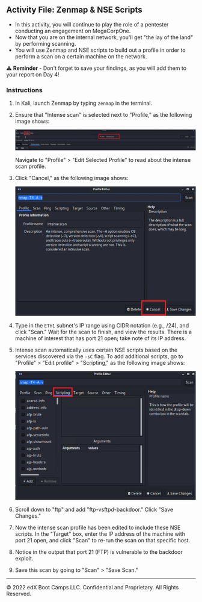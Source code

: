 ## Activity File: Zenmap & NSE Scripts

- In this activity, you will continue to play the role of a pentester conducting an engagement on MegaCorpOne.
- Now that you are on the internal network, you'll get "the lay of the land" by performing scanning.
- You will use Zenmap and NSE scripts to build out a profile in order to perform a scan on a certain machine on the network. 

⚠️ **Reminder** - Don't forget to save your findings, as you will add them to your report on Day 4!

### Instructions

1. In Kali, launch Zenmap by typing `zenmap` in the terminal.

2. Ensure that "Intense scan" is selected next to "Profile," as the following image shows:

    ![A screenshot depicts the Zenmap GUI.](../../../images/zenmap1.png)


    Navigate to "Profile" > "Edit Selected Profile" to read about the intense scan profile.

3. Click "Cancel," as the following image shows:

    ![A screenshot depicts the profile editor with the "Cancel" button highlighted.](../../../images/zenmap2.png)


4. Type in the `ETH1` subnet's IP range using CIDR notation (e.g., /24), and click "Scan." Wait for the scan to finish, and view the results. There is a machine of interest that has port 21 open; take note of its IP address.


5. Intense scan automatically uses certain NSE scripts based on the services discovered via the `-sC` flag. To add additional scripts, go to "Profile" > "Edit profile" > "Scripting," as the following image shows:


    ![A screenshot depicts the profile editor with the "Scripting" tab highlighted.](../../../images/zenmap3.png)


6. Scroll down to "ftp" and add "ftp-vsftpd-backdoor." Click "Save Changes." 

7. Now the intense scan profile has been edited to include these NSE scripts. In the "Target" box, enter the IP address of the machine with port 21 open, and click "Scan" to re-run the scan on that specific host.

8. Notice in the output that port 21 (FTP) is vulnerable to the backdoor exploit.

9. Save this scan by going to "Scan" > "Save Scan."

---
© 2022 edX Boot Camps LLC. Confidential and Proprietary. All Rights Reserved.



